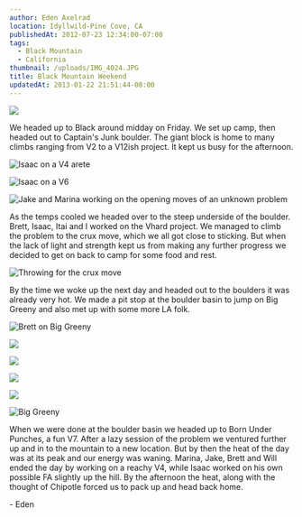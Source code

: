 ```yaml
---
author: Eden Axelrad
location: Idyllwild-Pine Cove, CA
publishedAt: 2012-07-23 12:34:00-07:00
tags:
  - Black Mountain
  - California
thumbnail: /uploads/IMG_4024.JPG
title: Black Mountain Weekend
updatedAt: 2013-01-22 21:51:44-08:00
---
```


![](/uploads/IMG_4024.JPG)

We headed up to Black around midday on Friday. We set up camp, then headed out to Captain's Junk boulder. The giant block is home to many climbs ranging from V2 to a V12ish project. It kept us busy for the afternoon.

![Isaac on a V4 arete](/uploads/IMG_4015.jpg)

![Isaac on a V6](/uploads/IMG_3981.JPG)

![Jake and Marina working on the opening moves of an unknown problem](/uploads/IMG_4001.jpg)

As the temps cooled we headed over to the steep underside of the boulder. Brett, Isaac, Itai and I worked on the Vhard project. We managed to climb the problem to the crux move, which we all got close to sticking. But when the lack of light and strength kept us from making any further progress we decided to get on back to camp for some food and rest.

![Throwing for the crux move](/uploads/IMG_4028.JPG)

By the time we woke up the next day and headed out to the boulders it was already very hot. We made a pit stop at the boulder basin to jump on Big Greeny and also met up with some more LA folk.

![Brett on Big Greeny](/uploads/IMG_4061.jpg)

![](/uploads/IMG_4068.JPG)

![](/uploads/IMG_4069.JPG)

![](/uploads/IMG_4070.JPG)

![](/uploads/IMG_4071.JPG)

![Big Greeny](/uploads/IMG_4072.JPG)

When we were done at the boulder basin we headed up to Born Under Punches, a fun V7. After a lazy session of the problem we ventured further up and in to the mountain to a new location. But by then the heat of the day was at its peak and our energy was waning. Marina, Jake, Brett and Will ended the day by working on a reachy V4, while Isaac worked on his own possible FA slightly up the hill. By the afternoon the heat, along with the thought of Chipotle forced us to pack up and head back home.

\- Eden
